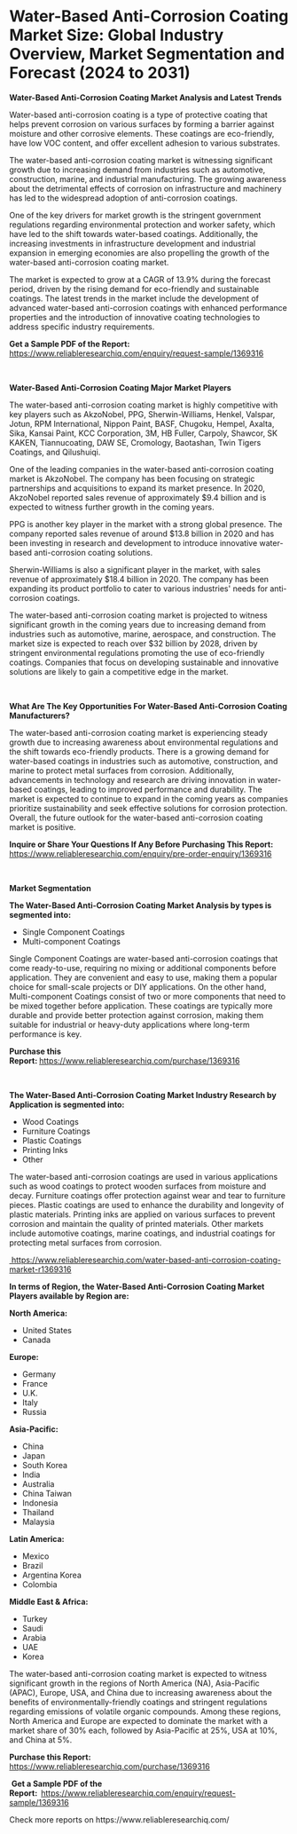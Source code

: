 <p><h1>Water-Based Anti-Corrosion Coating Market Size: Global Industry Overview, Market Segmentation and Forecast (2024 to 2031)</h1></p><p><strong>Water-Based Anti-Corrosion Coating Market Analysis and Latest Trends</strong></p>
<p><p>Water-based anti-corrosion coating is a type of protective coating that helps prevent corrosion on various surfaces by forming a barrier against moisture and other corrosive elements. These coatings are eco-friendly, have low VOC content, and offer excellent adhesion to various substrates.</p><p>The water-based anti-corrosion coating market is witnessing significant growth due to increasing demand from industries such as automotive, construction, marine, and industrial manufacturing. The growing awareness about the detrimental effects of corrosion on infrastructure and machinery has led to the widespread adoption of anti-corrosion coatings.</p><p>One of the key drivers for market growth is the stringent government regulations regarding environmental protection and worker safety, which have led to the shift towards water-based coatings. Additionally, the increasing investments in infrastructure development and industrial expansion in emerging economies are also propelling the growth of the water-based anti-corrosion coating market.</p><p>The market is expected to grow at a CAGR of 13.9% during the forecast period, driven by the rising demand for eco-friendly and sustainable coatings. The latest trends in the market include the development of advanced water-based anti-corrosion coatings with enhanced performance properties and the introduction of innovative coating technologies to address specific industry requirements.</p></p>
<p><strong>Get a Sample PDF of the Report:&nbsp;</strong> <a href="https://www.reliableresearchiq.com/enquiry/request-sample/1369316">https://www.reliableresearchiq.com/enquiry/request-sample/1369316</a></p>
<p>&nbsp;</p>
<p><strong>Water-Based Anti-Corrosion Coating Major Market Players</strong></p>
<p><p>The water-based anti-corrosion coating market is highly competitive with key players such as AkzoNobel, PPG, Sherwin-Williams, Henkel, Valspar, Jotun, RPM International, Nippon Paint, BASF, Chugoku, Hempel, Axalta, Sika, Kansai Paint, KCC Corporation, 3M, HB Fuller, Carpoly, Shawcor, SK KAKEN, Tiannucoating, DAW SE, Cromology, Baotashan, Twin Tigers Coatings, and Qilushuiqi.</p><p>One of the leading companies in the water-based anti-corrosion coating market is AkzoNobel. The company has been focusing on strategic partnerships and acquisitions to expand its market presence. In 2020, AkzoNobel reported sales revenue of approximately $9.4 billion and is expected to witness further growth in the coming years.</p><p>PPG is another key player in the market with a strong global presence. The company reported sales revenue of around $13.8 billion in 2020 and has been investing in research and development to introduce innovative water-based anti-corrosion coating solutions.</p><p>Sherwin-Williams is also a significant player in the market, with sales revenue of approximately $18.4 billion in 2020. The company has been expanding its product portfolio to cater to various industries' needs for anti-corrosion coatings.</p><p>The water-based anti-corrosion coating market is projected to witness significant growth in the coming years due to increasing demand from industries such as automotive, marine, aerospace, and construction. The market size is expected to reach over $32 billion by 2028, driven by stringent environmental regulations promoting the use of eco-friendly coatings. Companies that focus on developing sustainable and innovative solutions are likely to gain a competitive edge in the market.</p></p>
<p>&nbsp;</p>
<p><strong>What Are The Key Opportunities For Water-Based Anti-Corrosion Coating Manufacturers?</strong></p>
<p><p>The water-based anti-corrosion coating market is experiencing steady growth due to increasing awareness about environmental regulations and the shift towards eco-friendly products. There is a growing demand for water-based coatings in industries such as automotive, construction, and marine to protect metal surfaces from corrosion. Additionally, advancements in technology and research are driving innovation in water-based coatings, leading to improved performance and durability. The market is expected to continue to expand in the coming years as companies prioritize sustainability and seek effective solutions for corrosion protection. Overall, the future outlook for the water-based anti-corrosion coating market is positive.</p></p>
<p><strong>Inquire or Share Your Questions If Any Before Purchasing This Report:</strong> <a href="https://www.reliableresearchiq.com/enquiry/pre-order-enquiry/1369316">https://www.reliableresearchiq.com/enquiry/pre-order-enquiry/1369316</a></p>
<p>&nbsp;</p>
<p><strong>Market Segmentation</strong></p>
<p><strong>The Water-Based Anti-Corrosion Coating Market Analysis by types is segmented into:</strong></p>
<p><ul><li>Single Component Coatings</li><li>Multi-component Coatings</li></ul></p>
<p><p>Single Component Coatings are water-based anti-corrosion coatings that come ready-to-use, requiring no mixing or additional components before application. They are convenient and easy to use, making them a popular choice for small-scale projects or DIY applications. On the other hand, Multi-component Coatings consist of two or more components that need to be mixed together before application. These coatings are typically more durable and provide better protection against corrosion, making them suitable for industrial or heavy-duty applications where long-term performance is key.</p></p>
<p><strong>Purchase this Report:&nbsp;</strong><a href="https://www.reliableresearchiq.com/purchase/1369316">https://www.reliableresearchiq.com/purchase/1369316</a></p>
<p>&nbsp;</p>
<p><strong>The Water-Based Anti-Corrosion Coating Market Industry Research by Application is segmented into:</strong></p>
<p><ul><li>Wood Coatings</li><li>Furniture Coatings</li><li>Plastic Coatings</li><li>Printing Inks</li><li>Other</li></ul></p>
<p><p>The water-based anti-corrosion coatings are used in various applications such as wood coatings to protect wooden surfaces from moisture and decay. Furniture coatings offer protection against wear and tear to furniture pieces. Plastic coatings are used to enhance the durability and longevity of plastic materials. Printing inks are applied on various surfaces to prevent corrosion and maintain the quality of printed materials. Other markets include automotive coatings, marine coatings, and industrial coatings for protecting metal surfaces from corrosion.</p></p>
<p><a href="https://www.reliableresearchiq.com/water-based-anti-corrosion-coating-market-r1369316">&nbsp;https://www.reliableresearchiq.com/water-based-anti-corrosion-coating-market-r1369316</a></p>
<p><strong>In terms of Region, the Water-Based Anti-Corrosion Coating Market Players available by Region are:</strong></p>
<p>
    <p> <strong> North America: </strong>
        <ul>
            <li>United States</li>
            <li>Canada</li>
        </ul>
        </p> 
    <p> <strong> Europe: </strong>
        <ul>
            <li>Germany</li>
            <li>France</li>
            <li>U.K.</li>
            <li>Italy</li>
            <li>Russia</li>
        </ul>
        </p> 
    <p> <strong> Asia-Pacific: </strong>
        <ul>
            <li>China</li>
            <li>Japan</li>
            <li>South Korea</li>
            <li>India</li>
            <li>Australia</li>
            <li>China Taiwan</li>
            <li>Indonesia</li>
            <li>Thailand</li>
            <li>Malaysia</li>
        </ul>
        </p> 
    <p> <strong> Latin America: </strong>
        <ul>
            <li>Mexico</li>
            <li>Brazil</li>
            <li>Argentina Korea</li>
            <li>Colombia</li>
        </ul>
        </p> 
    <p> <strong> Middle East & Africa: </strong>
        <ul>
            <li>Turkey</li>
            <li>Saudi</li>
            <li>Arabia</li>
            <li>UAE</li>
            <li>Korea</li>
        </ul>
    </p>
    </p>
<p><p>The water-based anti-corrosion coating market is expected to witness significant growth in the regions of North America (NA), Asia-Pacific (APAC), Europe, USA, and China due to increasing awareness about the benefits of environmentally-friendly coatings and stringent regulations regarding emissions of volatile organic compounds. Among these regions, North America and Europe are expected to dominate the market with a market share of 30% each, followed by Asia-Pacific at 25%, USA at 10%, and China at 5%.</p></p>
<p><strong>Purchase this Report: </strong><a href="https://www.reliableresearchiq.com/purchase/1369316">https://www.reliableresearchiq.com/purchase/1369316</a></p>
<p>&nbsp;<strong>Get a Sample PDF of the Report:&nbsp;&nbsp;</strong><a href="https://www.reliableresearchiq.com/enquiry/request-sample/1369316">https://www.reliableresearchiq.com/enquiry/request-sample/1369316</a></p>
<p><strong></strong></p>
<p>Check more reports on https://www.reliableresearchiq.com/</p>